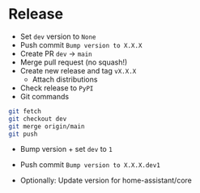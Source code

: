 # Release

- Set `dev` version to `None`
- Push commit `Bump version to X.X.X`
- Create PR `dev` -> `main`
- Merge pull request (no squash!)
- Create new release and tag `vX.X.X`
  + Attach distributions
- Check release to `PyPI`
- Git commands
```bash
git fetch
git checkout dev
git merge origin/main
git push
```
- Bump version + set `dev` to `1`
- Push commit `Bump version to X.X.X.dev1`

- Optionally: Update version for home-assistant/core
